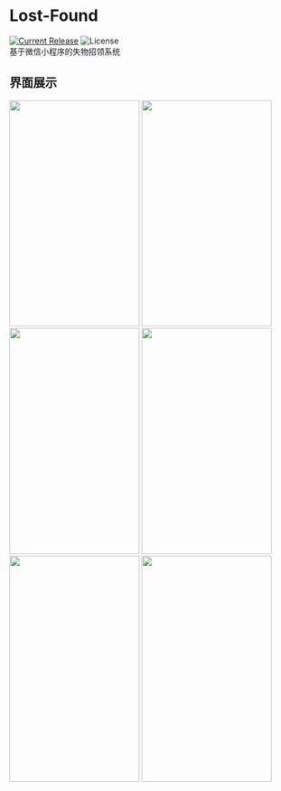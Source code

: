 # Lost-Found  
[![Current Release](https://img.shields.io/badge/release-v1.0.5-blue.svg?style=flat-square)](https://github.com/KashingLiu/Lost-Found/releases)
![License](https://img.shields.io/badge/license-MIT-green.svg?style=flat-square)   
基于微信小程序的失物招领系统

## 界面展示
<img height='400px' width='230px' src='https://ws1.sinaimg.cn/large/006tKfTcly1g1myly9oyoj30ho0ven16.jpg'>   <img height='400px' width='230px' src='https://ws1.sinaimg.cn/large/006tKfTcly1g1mzdmt6toj30ho0vit93.jpg'>   <img height='400px' width='230px' src='https://ws3.sinaimg.cn/large/006tKfTcly1g1mzhsey2aj30ho0vgwey.jpg'>   <img height='400px' width='230px' src='https://ws2.sinaimg.cn/large/006tKfTcly1g1mz7dv1wjj30ho0ve414.jpg'>   <img height='400px' width='230px' src='https://ws2.sinaimg.cn/large/006tKfTcly1g1mzj053h9j30ho0vgq3g.jpg'>   <img height='400px' width='230px' src='https://ws4.sinaimg.cn/large/006tKfTcly1g1mzjyfbkwj30ho0vgabz.jpg'>
